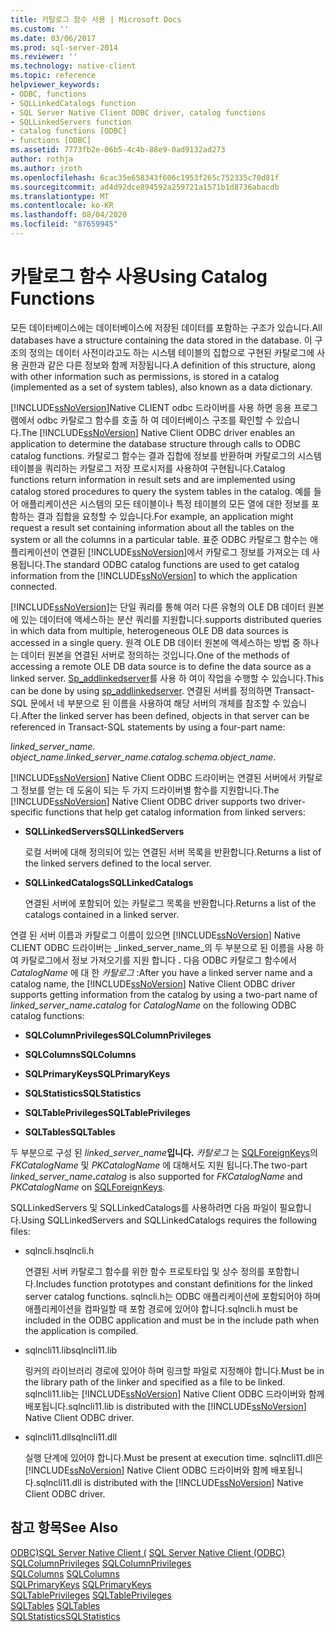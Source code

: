 ```yaml
---
title: 카탈로그 함수 사용 | Microsoft Docs
ms.custom: ''
ms.date: 03/06/2017
ms.prod: sql-server-2014
ms.reviewer: ''
ms.technology: native-client
ms.topic: reference
helpviewer_keywords:
- ODBC, functions
- SQLLinkedCatalogs function
- SQL Server Native Client ODBC driver, catalog functions
- SQLLinkedServers function
- catalog functions [ODBC]
- functions [ODBC]
ms.assetid: 7773fb2e-06b5-4c4b-88e9-0ad9132ad273
author: rothja
ms.author: jroth
ms.openlocfilehash: 6cac35e658343f606c1953f265c752335c70d81f
ms.sourcegitcommit: ad4d92dce894592a259721a1571b1d8736abacdb
ms.translationtype: MT
ms.contentlocale: ko-KR
ms.lasthandoff: 08/04/2020
ms.locfileid: "87659945"
---
```

# <a name="using-catalog-functions"></a><span data-ttu-id="db208-102">카탈로그 함수 사용</span><span class="sxs-lookup"><span data-stu-id="db208-102">Using Catalog Functions</span></span>
  <span data-ttu-id="db208-103">모든 데이터베이스에는 데이터베이스에 저장된 데이터를 포함하는 구조가 있습니다.</span><span class="sxs-lookup"><span data-stu-id="db208-103">All databases have a structure containing the data stored in the database.</span></span> <span data-ttu-id="db208-104">이 구조의 정의는 데이터 사전이라고도 하는 시스템 테이블의 집합으로 구현된 카탈로그에 사용 권한과 같은 다른 정보와 함께 저장됩니다.</span><span class="sxs-lookup"><span data-stu-id="db208-104">A definition of this structure, along with other information such as permissions, is stored in a catalog (implemented as a set of system tables), also known as a data dictionary.</span></span>  
  
 <span data-ttu-id="db208-105">[!INCLUDE[ssNoVersion](../../../includes/ssnoversion-md.md)]Native CLIENT odbc 드라이버를 사용 하면 응용 프로그램에서 odbc 카탈로그 함수를 호출 하 여 데이터베이스 구조를 확인할 수 있습니다.</span><span class="sxs-lookup"><span data-stu-id="db208-105">The [!INCLUDE[ssNoVersion](../../../includes/ssnoversion-md.md)] Native Client ODBC driver enables an application to determine the database structure through calls to ODBC catalog functions.</span></span> <span data-ttu-id="db208-106">카탈로그 함수는 결과 집합에 정보를 반환하며 카탈로그의 시스템 테이블을 쿼리하는 카탈로그 저장 프로시저를 사용하여 구현됩니다.</span><span class="sxs-lookup"><span data-stu-id="db208-106">Catalog functions return information in result sets and are implemented using catalog stored procedures to query the system tables in the catalog.</span></span> <span data-ttu-id="db208-107">예를 들어 애플리케이션은 시스템의 모든 테이블이나 특정 테이블의 모든 열에 대한 정보를 포함하는 결과 집합을 요청할 수 있습니다.</span><span class="sxs-lookup"><span data-stu-id="db208-107">For example, an application might request a result set containing information about all the tables on the system or all the columns in a particular table.</span></span> <span data-ttu-id="db208-108">표준 ODBC 카탈로그 함수는 애플리케이션이 연결된 [!INCLUDE[ssNoVersion](../../../includes/ssnoversion-md.md)]에서 카탈로그 정보를 가져오는 데 사용됩니다.</span><span class="sxs-lookup"><span data-stu-id="db208-108">The standard ODBC catalog functions are used to get catalog information from the [!INCLUDE[ssNoVersion](../../../includes/ssnoversion-md.md)] to which the application connected.</span></span>  
  
 [!INCLUDE[ssNoVersion](../../../includes/ssnoversion-md.md)]<span data-ttu-id="db208-109">는 단일 쿼리를 통해 여러 다른 유형의 OLE DB 데이터 원본에 있는 데이터에 액세스하는 분산 쿼리를 지원합니다.</span><span class="sxs-lookup"><span data-stu-id="db208-109">supports distributed queries in which data from multiple, heterogeneous OLE DB data sources is accessed in a single query.</span></span> <span data-ttu-id="db208-110">원격 OLE DB 데이터 원본에 액세스하는 방법 중 하나는 데이터 원본을 연결된 서버로 정의하는 것입니다.</span><span class="sxs-lookup"><span data-stu-id="db208-110">One of the methods of accessing a remote OLE DB data source is to define the data source as a linked server.</span></span> <span data-ttu-id="db208-111">[Sp_addlinkedserver](/sql/relational-databases/system-stored-procedures/sp-addlinkedserver-transact-sql)를 사용 하 여이 작업을 수행할 수 있습니다.</span><span class="sxs-lookup"><span data-stu-id="db208-111">This can be done by using [sp_addlinkedserver](/sql/relational-databases/system-stored-procedures/sp-addlinkedserver-transact-sql).</span></span> <span data-ttu-id="db208-112">연결된 서버를 정의하면 Transact-SQL 문에서 네 부분으로 된 이름을 사용하여 해당 서버의 개체를 참조할 수 있습니다.</span><span class="sxs-lookup"><span data-stu-id="db208-112">After the linked server has been defined, objects in that server can be referenced in Transact-SQL statements by using a four-part name:</span></span>  
  
 <span data-ttu-id="db208-113">*linked_server_name. object_name*.</span><span class="sxs-lookup"><span data-stu-id="db208-113">*linked_server_name.catalog.schema.object_name*.</span></span>  
  
 <span data-ttu-id="db208-114">[!INCLUDE[ssNoVersion](../../../includes/ssnoversion-md.md)] Native Client ODBC 드라이버는 연결된 서버에서 카탈로그 정보를 얻는 데 도움이 되는 두 가지 드라이버별 함수를 지원합니다.</span><span class="sxs-lookup"><span data-stu-id="db208-114">The [!INCLUDE[ssNoVersion](../../../includes/ssnoversion-md.md)] Native Client ODBC driver supports two driver-specific functions that help get catalog information from linked servers:</span></span>  
  
-   <span data-ttu-id="db208-115">**SQLLinkedServers**</span><span class="sxs-lookup"><span data-stu-id="db208-115">**SQLLinkedServers**</span></span>  
  
     <span data-ttu-id="db208-116">로컬 서버에 대해 정의되어 있는 연결된 서버 목록을 반환합니다.</span><span class="sxs-lookup"><span data-stu-id="db208-116">Returns a list of the linked servers defined to the local server.</span></span>  
  
-   <span data-ttu-id="db208-117">**SQLLinkedCatalogs**</span><span class="sxs-lookup"><span data-stu-id="db208-117">**SQLLinkedCatalogs**</span></span>  
  
     <span data-ttu-id="db208-118">연결된 서버에 포함되어 있는 카탈로그 목록을 반환합니다.</span><span class="sxs-lookup"><span data-stu-id="db208-118">Returns a list of the catalogs contained in a linked server.</span></span>  
  
 <span data-ttu-id="db208-119">연결 된 서버 이름과 카탈로그 이름이 있으면 [!INCLUDE[ssNoVersion](../../../includes/ssnoversion-md.md)] Native CLIENT ODBC 드라이버는 _linked_server_name_의 두 부분으로 된 이름을 사용 하 여 카탈로그에서 정보 가져오기를 지원 합니다 **.** 다음 ODBC 카탈로그 함수에서 *CatalogName* 에 대 한 _카탈로그_ :</span><span class="sxs-lookup"><span data-stu-id="db208-119">After you have a linked server name and a catalog name, the [!INCLUDE[ssNoVersion](../../../includes/ssnoversion-md.md)] Native Client ODBC driver supports getting information from the catalog by using a two-part name of _linked_server_name_**.**_catalog_ for *CatalogName* on the following ODBC catalog functions:</span></span>  
  
-   <span data-ttu-id="db208-120">**SQLColumnPrivileges**</span><span class="sxs-lookup"><span data-stu-id="db208-120">**SQLColumnPrivileges**</span></span>  
  
-   <span data-ttu-id="db208-121">**SQLColumns**</span><span class="sxs-lookup"><span data-stu-id="db208-121">**SQLColumns**</span></span>  
  
-   <span data-ttu-id="db208-122">**SQLPrimaryKeys**</span><span class="sxs-lookup"><span data-stu-id="db208-122">**SQLPrimaryKeys**</span></span>  
  
-   <span data-ttu-id="db208-123">**SQLStatistics**</span><span class="sxs-lookup"><span data-stu-id="db208-123">**SQLStatistics**</span></span>  
  
-   <span data-ttu-id="db208-124">**SQLTablePrivileges**</span><span class="sxs-lookup"><span data-stu-id="db208-124">**SQLTablePrivileges**</span></span>  
  
-   <span data-ttu-id="db208-125">**SQLTables**</span><span class="sxs-lookup"><span data-stu-id="db208-125">**SQLTables**</span></span>  
  
 <span data-ttu-id="db208-126">두 부분으로 구성 된 _linked_server_name_**입니다.** _카탈로그_ 는 [SQLForeignKeys](../../native-client-odbc-api/sqlforeignkeys.md)의 *FKCatalogName* 및 *PKCatalogName* 에 대해서도 지원 됩니다.</span><span class="sxs-lookup"><span data-stu-id="db208-126">The two-part _linked_server_name_**.**_catalog_ is also supported for *FKCatalogName* and *PKCatalogName* on [SQLForeignKeys](../../native-client-odbc-api/sqlforeignkeys.md).</span></span>  
  
 <span data-ttu-id="db208-127">SQLLinkedServers 및 SQLLinkedCatalogs를 사용하려면 다음 파일이 필요합니다.</span><span class="sxs-lookup"><span data-stu-id="db208-127">Using SQLLinkedServers and SQLLinkedCatalogs requires the following files:</span></span>  
  
-   <span data-ttu-id="db208-128">sqlncli.h</span><span class="sxs-lookup"><span data-stu-id="db208-128">sqlncli.h</span></span>  
  
     <span data-ttu-id="db208-129">연결된 서버 카탈로그 함수를 위한 함수 프로토타입 및 상수 정의를 포함합니다.</span><span class="sxs-lookup"><span data-stu-id="db208-129">Includes function prototypes and constant definitions for the linked server catalog functions.</span></span> <span data-ttu-id="db208-130">sqlncli.h는 ODBC 애플리케이션에 포함되어야 하며 애플리케이션을 컴파일할 때 포함 경로에 있어야 합니다.</span><span class="sxs-lookup"><span data-stu-id="db208-130">sqlncli.h must be included in the ODBC application and must be in the include path when the application is compiled.</span></span>  
  
-   <span data-ttu-id="db208-131">sqlncli11.lib</span><span class="sxs-lookup"><span data-stu-id="db208-131">sqlncli11.lib</span></span>  
  
     <span data-ttu-id="db208-132">링커의 라이브러리 경로에 있어야 하며 링크할 파일로 지정해야 합니다.</span><span class="sxs-lookup"><span data-stu-id="db208-132">Must be in the library path of the linker and specified as a file to be linked.</span></span> <span data-ttu-id="db208-133">sqlncli11.lib는 [!INCLUDE[ssNoVersion](../../../includes/ssnoversion-md.md)] Native Client ODBC 드라이버와 함께 배포됩니다.</span><span class="sxs-lookup"><span data-stu-id="db208-133">sqlncli11.lib is distributed with the [!INCLUDE[ssNoVersion](../../../includes/ssnoversion-md.md)] Native Client ODBC driver.</span></span>  
  
-   <span data-ttu-id="db208-134">sqlncli11.dll</span><span class="sxs-lookup"><span data-stu-id="db208-134">sqlncli11.dll</span></span>  
  
     <span data-ttu-id="db208-135">실행 단계에 있어야 합니다.</span><span class="sxs-lookup"><span data-stu-id="db208-135">Must be present at execution time.</span></span> <span data-ttu-id="db208-136">sqlncli11.dll은 [!INCLUDE[ssNoVersion](../../../includes/ssnoversion-md.md)] Native Client ODBC 드라이버와 함께 배포됩니다.</span><span class="sxs-lookup"><span data-stu-id="db208-136">sqlncli11.dll is distributed with the [!INCLUDE[ssNoVersion](../../../includes/ssnoversion-md.md)] Native Client ODBC driver.</span></span>  
  
## <a name="see-also"></a><span data-ttu-id="db208-137">참고 항목</span><span class="sxs-lookup"><span data-stu-id="db208-137">See Also</span></span>  
 <span data-ttu-id="db208-138">[ODBC&#41;SQL Server Native Client &#40;](sql-server-native-client-odbc.md) </span><span class="sxs-lookup"><span data-stu-id="db208-138">[SQL Server Native Client &#40;ODBC&#41;](sql-server-native-client-odbc.md) </span></span>  
 <span data-ttu-id="db208-139">[SQLColumnPrivileges](../../native-client-odbc-api/sqlcolumnprivileges.md) </span><span class="sxs-lookup"><span data-stu-id="db208-139">[SQLColumnPrivileges](../../native-client-odbc-api/sqlcolumnprivileges.md) </span></span>  
 <span data-ttu-id="db208-140">[SQLColumns](../../native-client-odbc-api/sqlcolumns.md) </span><span class="sxs-lookup"><span data-stu-id="db208-140">[SQLColumns](../../native-client-odbc-api/sqlcolumns.md) </span></span>  
 <span data-ttu-id="db208-141">[SQLPrimaryKeys](../../native-client-odbc-api/sqlprimarykeys.md) </span><span class="sxs-lookup"><span data-stu-id="db208-141">[SQLPrimaryKeys](../../native-client-odbc-api/sqlprimarykeys.md) </span></span>  
 <span data-ttu-id="db208-142">[SQLTablePrivileges](../../native-client-odbc-api/sqltableprivileges.md) </span><span class="sxs-lookup"><span data-stu-id="db208-142">[SQLTablePrivileges](../../native-client-odbc-api/sqltableprivileges.md) </span></span>  
 <span data-ttu-id="db208-143">[SQLTables](../../native-client-odbc-api/sqltables.md) </span><span class="sxs-lookup"><span data-stu-id="db208-143">[SQLTables](../../native-client-odbc-api/sqltables.md) </span></span>  
 [<span data-ttu-id="db208-144">SQLStatistics</span><span class="sxs-lookup"><span data-stu-id="db208-144">SQLStatistics</span></span>](../../statistics/statistics.md)  
  
  
